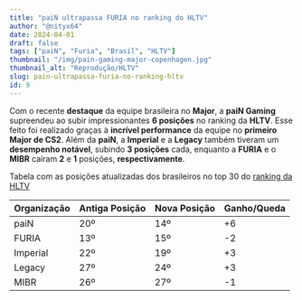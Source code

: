 ```yaml
---
title: "paiN ultrapassa FURIA no ranking do HLTV"
author: "@nityx64"
date: 2024-04-01
draft: false
tags: ["paiN", "Furia", "Brasil", "HLTV"]
thumbnail: "/img/pain-gaming-major-copenhagen.jpg"
thumbnail_alt: "Reprodução/HLTV"
slug: pain-ultrapassa-furia-no-ranking-hltv
id: 9
---
```


Com o recente **destaque** da equipe brasileira no **Major**, a **paiN Gaming** supreendeu ao subir impressionantes **6 posições** no ranking da **HLTV**. Esse feito foi realizado graças à **incrível performance** da equipe no **primeiro Major de CS2**. Além da **paiN**, a **Imperial** e a **Legacy** também tiveram um **desempenho notável**, subindo **3 posições** cada, enquanto a **FURIA** e o **MIBR** caíram **2** e **1** posições, **respectivamente**.

Tabela com as posições atualizadas dos brasileiros no top 30 do <a href="https://www.hltv.org/ranking/teams/2024/april/1" target="_blank">ranking da HLTV</a>

| Organização   | Antiga Posição   | Nova Posição     | Ganho/Queda      |
|---------------|------------------|------------------|------------------|
| paiN          | 20º              | 14º              | +6               |
| FURIA         | 13º              | 15º              | -2               |
| Imperial      | 22º              | 19º              | +3               |
| Legacy        | 27º              | 24º              | +3               |
| MIBR          | 26º              | 27º              | -1               |
